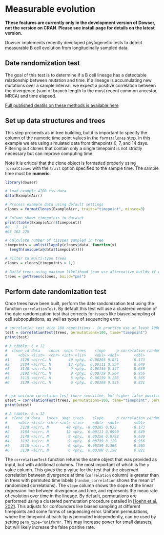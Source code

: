 # Measurable evolution

**These features are currently only in the development version of Dowser, not the version on CRAN. Please see install page for details on the latest version.**

Dowser implements recently developed phylogenetic tests to detect measurable B cell evolution from longitudinally sampled data.

## Date randomization test

The goal of this test is to determine if a B cell lineage has a detectable relationship between mutation and time. If a lineage is accumulating new mutations over a sample interval, we expect a positive correlation between the divergence (sum of branch length to the most recent common ancestor, MRCA) and time elapsed. 

[Full published deatils on these methods is available here](https://elifesciences.org/articles/70873)

## Set up data structures and trees

This step proceeds as in tree building, but it is important to specify the column of the numeric time point values in the `formatClones` step. In this example we are using simulated data from timepoints 0, 7, and 14 days. Filtering out clones that contain only a single timepoint is not strictly necessary but can improve computing time.

Note it is critical that the clone object is formatted properly using `formatClones` with the `trait` option specified to the sample time. The sample time must be **numeric**.


```r
library(dowser)

# load example AIRR tsv data
data(ExampleAirr)

# Process example data using default settings
clones = formatClones(ExampleAirr, traits="timepoint", minseq=3)

# Column shows timepoints in dataset
print(table(ExampleAirr$timepoint))
#0   7  14 
#62 102 225 

# Calculate number of tissues sampled in tree
timepoints = unlist(lapply(clones$data, function(x)
  length(unique(x@data$timepoint))))

# Filter to multi-type trees
clones = clones[timepoints > 1,]

# Build trees using maximum likelihood (can use alternative builds if desired)
trees = getTrees(clones, build="pml")
```

## Perform date randomization test

Once trees have been built, perform the date randomization test using the function `correlationTest`. By default this test will use a clustered version of the date randomization test that corrects for issues like biased sampling of cell subpopulations, as well as types of sequencing error.



```r
# correlation test with 100 repetitions - in practice use at least 1000
test = correlationTest(trees, permutations=100, time="timepoint")
print(test)

# A tibble: 6 × 12
#  clone_id data    locus  seqs trees    slope     p correlation random_correlat…
#     <dbl> <list>  <chr> <int> <lis>    <dbl> <dbl>       <dbl>            <dbl>
#1     3128 <airrC… N        40 <phy… -0.00205 0.871      -0.173         -0.00953
#2     3184 <airrC… N        12 <phy…  0.00111 0.554       0.649          0.0649 
#3     3140 <airrC… N         9 <phy…  0.00156 0.347       0.630         -0.0278 
#4     3192 <airrC… N         9 <phy…  0.00739 0.564       0.956          0.115  
#5     3115 <airrC… N         6 <phy…  0.00159 0.238       0.565          0.0131 
#6     3139 <airrC… N         6 <phy…  0.00308 0.535       0.821          0.0492 


# use uniform correlaion test (more sensitive, but higher false positive rate)
utest = correlationTest(trees, permutations=100, time="timepoint", perm_type="uniform")
print(utest)

# A tibble: 6 × 12
#  clone_id data   locus  seqs trees    slope      p correlation random_correlat…
#     <dbl> <list> <chr> <int> <lis>    <dbl>  <dbl>       <dbl>            <dbl>
#1     3128 <airr… N        40 <phy… -0.00205 0.832       -0.173         -0.0146 
#2     3184 <airr… N        12 <phy…  0.00111 0.0990       0.649          0.0138 
#3     3140 <airr… N         9 <phy…  0.00156 0.0792       0.630         -0.00741
#4     3192 <airr… N         9 <phy…  0.00739 0.129        0.956          0.00818
#5     3115 <airr… N         6 <phy…  0.00159 0.386        0.565          0.0719 
#6     3139 <airr… N         6 <phy…  0.00308 0.158        0.821         -0.00600
```

The `correlationTest` function returns the same object that was provided as input, but with additional columns. The most important of which is the `p` value column. This gives the p value for the test that the observed correlation between divergence at time (`correlation` column) is greater than in trees with permuted time labels (`random_correlation` shows the mean of randomized correlations). The `slope` column shows the slope of the linear regression line between divergence and time, and represents the mean rate of evolution over time in the lineage. By default, permutations are performed using a clustered permutation procedure detailed in [Hoehn et al. 2021](https://elifesciences.org/articles/70873). This adjusts for confounders like biased sampling at different timepoints and some forms of sequencing error. Uniform permutations, where the timepoint at each tip is permuted independently, can be used by setting `perm_type="uniform"`. This may increase power for small datasets, but will likely increase the false positive rate.
